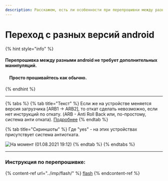 ```yaml
---
description: Расскажем, есть ли особенности при перепрошивки между разной версией android.
---
```


# Переход с разных версий android

{% hint style="info" %}
#### Перепрошивка между разными android не требует дополнительных манипуляций.

#### ᅠПросто прошивайтесь как обычно.
{% endhint %}

***

{% tabs %}
{% tab title="Текст" %}
Если же на устройстве меняется версия загрузчика \[ARB1 -> ARB2], то откат сделать невозможно, если нет инструкций по откату. (ARB - Anti Roll Back или, по-простому, система анти отката). [Подробнее](https://www.xda-developers.com/xiaomi-anti-rollback-protection-brick-phone/)
{% endtab %}

{% tab title="Скриншоты" %}
Где "yes" - на этих устройствах присутствует система антиотката.

![На момент (01.08.2021 19:12)](https://telegra.ph/file/e15232a2ea4dc68e9dee3.jpg)
{% endtab %}
{% endtabs %}

***

### **Инструкция по перепрошивке:**

{% content-ref url="../imp/flash/" %}
[flash](../imp/flash/)
{% endcontent-ref %}
